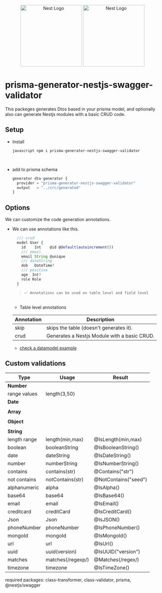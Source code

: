 <p align="center">
  <a href="http://blackstone.studio" target="blank"><img src="https://d31i9b8skgubvn.cloudfront.net/enterprises/company_profile/4215.PNG" width="200" alt="Nest Logo" /></a>
  <a href="http://https://www.prisma.io/" target="blank"><img src="https://prismalens.vercel.app/header/logo-dark.svg" width="200" alt="Nest Logo" /></a>
</p>

# prisma-generator-nestjs-swagger-validator

<p>This packeges generates Dtos based in your prisma model, and optionally also can generate Nestjs modules with a basic CRUD code. </p>

## Setup

- Install

  `javascript npm i prisma-generator-nestjs-swagger-validator`

  <br/>

- add to prisma schema

  ```javascript
  generator dto-generator {
    provider = "prisma-generator-nestjs-swagger-validator"
    output   = "../src/generated"
  }
  ```

## Options

We can customize the code generation annotations.

- We can use annotations like this.

  ```javascript
    /// crud
    model User {
      id    Int    @id @default(autoincrement())
      /// email
      email String @unique
      /// dateString
      dob   DateTime?
      /// positive
      age  Int?
      role Role
    }
  ```

  > `✅ Annotations can be used on table level and field level`

  <br/>

  - Table level annotations
    <br/>

  | Annotation | Description                                  |
  | ---------- | -------------------------------------------- |
  | skip       | skips the table (doesn't generates it).      |
  | crud       | Generates a Nestjs Module with a basic CRUD. |

  - <a href="https://github.com/BlackstoneStudio/prisma-generator-nestjs-swagger-validator/blob/develop/packages/usage/prisma/schema.prisma" target="blank">check a datamodel example</a>

## Custom validations

| Type         | Usage             | Result               |
| ------------ | ----------------- | -------------------- |
| **Number**   |                   |
| range values | length(3,50)      |
| **Date**     |                   |
|              |                   |
| **Array**    |                   |
|              |                   |
| **Object**   |                   |
|              |                   |
| **String**   |                   |
| length range | length(min,max)   | @IsLength(min,max)   |
| boolean      | booleanString     | @IsBooleanString()   |
| date         | dateString        | @IsDateString()      |
| number       | numberString      | @IsNumberString()    |
| contains     | contains(str)     | @Contains("str")     |
| not contains | notContains(str)  | @NotContains("seed") |
| alphanumeric | alpha             | @IsAlpha()           |
| base64       | base64            | @IsBase64()          |
| email        | email             | @IsEmail()           |
| creditcard   | creditCard        | @IsCreditCard()      |
| Json         | Json              | @IsJSON()            |
| phoneNumber  | phoneNumber       | @IsPhoneNumber()     |
| mongoId      | mongoId           | @IsMongoId()         |
| url          | url               | @IsUrl()             |
| uuid         | uuid(version)     | @IsUUID("version")   |
| matches      | matches(/regexp/) | @Matches(/regex/)    |
| timezone     | timezone          | @IsTimeZone()        |

required packages: class-transformer, class-validator, prisma, @nestjs/swagger

